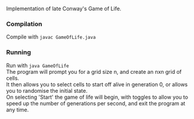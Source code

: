 Implementation of late Conway's Game of Life.

### Compilation

Compile with `javac GameOfLife.java`

### Running

Run with `java GameOfLife`  
The program will prompt you for a grid size n, and create an nxn grid of cells.  
It then allows you to select cells to start off alive in generation 0, or allows you to randomise the initial state.  
On selecting 'Start' the game of life will begin, with toggles to allow you to speed up the number of generations per second, and exit the program at any time.
